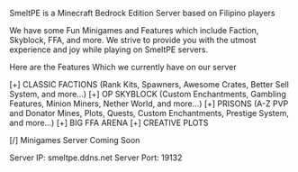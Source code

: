 SmeltPE is a Minecraft Bedrock Edition Server based on Filipino players

We have some Fun Minigames and Features which include Faction, Skyblock, FFA, and more. We strive to provide you with the utmost experience and joy while playing on SmeltPE servers.

Here are the Features Which we currently have on our server

[+] CLASSIC FACTIONS (Rank Kits, Spawners, Awesome Crates, Better Sell System, and more...)
[+] OP SKYBLOCK (Custom Enchantments, Gambling Features, Minion Miners, Nether World, and more...)
[+] PRISONS (A-Z PVP and Donator Mines, Plots, Quests, Custom Enchantments, Prestige System, and more...)
[+] BIG FFA ARENA
[+] CREATIVE PLOTS

[/] Minigames Server Coming Soon

Server IP: smeltpe.ddns.net
Server Port: 19132
